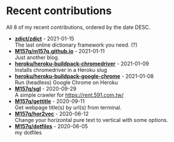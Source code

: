 # Recent contributions

All <!-- recent_contributions_count starts -->8<!-- recent_contributions_count ends --> of my recent contributions, ordered by the date DESC.

<!-- recent_contributions starts -->
* **[zdict/zdict](https://github.com/zdict/zdict)** - 2021-01-15
<br>The last online dictionary framework you need. (?)
* **[M157q/m157q.github.io](https://github.com/M157q/m157q.github.io)** - 2021-01-11
<br>Just another blog.
* **[heroku/heroku-buildpack-chromedriver](https://github.com/heroku/heroku-buildpack-chromedriver)** - 2021-01-09
<br>Installs chromedriver in a Heroku slug
* **[heroku/heroku-buildpack-google-chrome](https://github.com/heroku/heroku-buildpack-google-chrome)** - 2021-01-08
<br>Run (headless) Google Chrome on Heroku
* **[M157q/sgl](https://github.com/M157q/sgl)** - 2020-09-29
<br>A simple crawler for https://rent.591.com.tw/
* **[M157q/gettitle](https://github.com/M157q/gettitle)** - 2020-09-11
<br>Get webpage title(s) by url(s) from terminal.
* **[M157q/hor2vec](https://github.com/M157q/hor2vec)** - 2020-06-12
<br>Change your horizontal pure text to vertical with some options.
* **[M157q/dotfiles](https://github.com/M157q/dotfiles)** - 2020-06-05
<br>my dotfiles
<!-- recent_contributions ends -->
